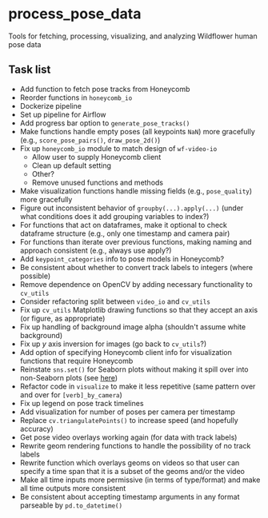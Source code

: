 # process_pose_data

Tools for fetching, processing, visualizing, and analyzing Wildflower human pose data

## Task list

* Add function to fetch pose tracks from Honeycomb
* Reorder functions in `honeycomb_io`
* Dockerize pipeline
* Set up pipeline for Airflow
* Add progress bar option to `generate_pose_tracks()`
* Make functions handle empty poses (all keypoints `NaN`) more gracefully (e.g., `score_pose_pairs()`, `draw_pose_2d()`)
* Fix up `honeycomb_io` module to match design of `wf-video-io`
  - Allow user to supply Honeycomb client
  - Clean up default setting
  - Other?
  * Remove unused functions and methods
* Make visualization functions handle missing fields (e.g., `pose_quality`) more gracefully
* Figure out inconsistent behavior of `groupby(...).apply(...)` (under what conditions does it add grouping variables to index?)
* For functions that act on dataframes, make it optional to check dataframe structure (e.g., only one timestamp and camera pair)
* For functions than iterate over previous functions, making naming and approach consistent (e.g., always use apply?)
* Add `keypoint_categories` info to pose models in Honeycomb?
* Be consistent about whether to convert track labels to integers (where possible)
* Remove dependence on OpenCV by adding necessary functionality to `cv_utils`
* Consider refactoring split between `video_io` and `cv_utils`
* Fix up `cv_utils` Matplotlib drawing functions so that they accept an axis (or figure, as appropriate)
* Fix up handling of background image alpha (shouldn't assume white background)
* Fix up _y_ axis inversion for images (go back to `cv_utils`?)
* Add option of specifying Honeycomb client info for visualization functions that require Honeycomb
* Reinstate `sns.set()` for Seaborn plots without making it spill over into non-Seaborn plots (see [here](https://stackoverflow.com/questions/26899310/python-seaborn-to-reset-back-to-the-matplotlib))
* Refactor code in `visualize` to make it less repetitive (same pattern over and over for `[verb]_by_camera`)
* Fix up legend on pose track timelines
* Add visualization for number of poses per camera per timestamp
* Replace `cv.triangulatePoints()` to increase speed (and hopefully accuracy)
* Get pose video overlays working again (for data with track labels)
* Rewrite geom rendering functions to handle the possibility of no track labels
* Rewrite function which overlays geoms on videos so that user can specify a time span that it is a subset of the geoms and/or the video
* Make all time inputs more permissive (in terms of type/format) and make all time outputs more consistent
* Be consistent about accepting timestamp arguments in any format parseable by `pd.to_datetime()`
